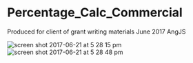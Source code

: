 # Percentage_Calc_Commercial
Produced for client of grant writing materials June 2017 AngJS

![screen shot 2017-06-21 at 5 28 15 pm](https://user-images.githubusercontent.com/22375594/27409447-25812f7a-56a7-11e7-9b0a-f90421d1e47b.png)
![screen shot 2017-06-21 at 5 28 48 pm](https://user-images.githubusercontent.com/22375594/27409450-287ef1bc-56a7-11e7-87e9-52b469f78a30.png)
